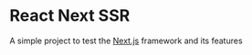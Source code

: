 # React Next SSR
A simple project to test the [Next.js](https://nextjs.org/) framework and its features
